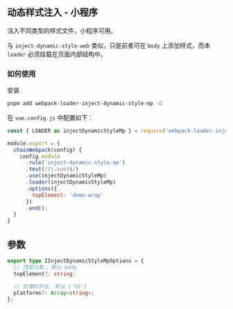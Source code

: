 ## 动态样式注入 - 小程序

注入不同类型的样式文件，小程序可用。

与 `inject-dynamic-style-web` 类似，只是前者可在 `body` 上添加样式，而本 `loader` 必须挂载在页面内部结构中。

### 如何使用

安装

```bash
pnpm add webpack-loader-inject-dynamic-style-mp -D
```

在 `vue.config.js` 中配置如下：

```js
const { LOADER as injectDynamicStyleMp } = require('webpack-loader-inject-dynamic-style-mp')';

module.export = {
  chainWebpack(config) {
    config.module
      .rule('inject-dynamic-style-mp')
      .test(/(\.vue)$/)
      .use(injectDynamicStyleMp) 
      .loader(injectDynamicStyleMp)
      .options({
        topElement: 'demo-wrap'
      })
      .end();
  }
}
```

## 参数

```ts
export type IInjectDynamicStyleMpOptions = {
  // 顶层元素，，默认 body
  topElement?: string;

  // 处理的平台, 默认 ['h5']
  platforms?: Array<string>;
};
```
